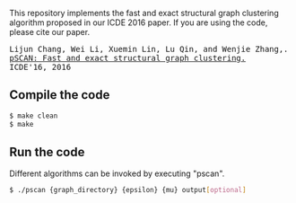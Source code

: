 This repository implements the fast and exact structural graph clustering algorithm proposed in our ICDE 2016 paper. If you are using the code, please cite our paper.
<pre>
Lijun Chang, Wei Li, Xuemin Lin, Lu Qin, and Wenjie Zhang,.
<a href="https://lijunchang.github.io/pdf/2016-pscan-icde.pdf">pSCAN: Fast and exact structural graph clustering.</a>
ICDE'16, 2016
</pre>

## Compile the code
```sh
$ make clean
$ make
```

## Run the code
Different algorithms can be invoked by executing "pscan".
```sh
$ ./pscan {graph_directory} {epsilon} {mu} output[optional]
```
